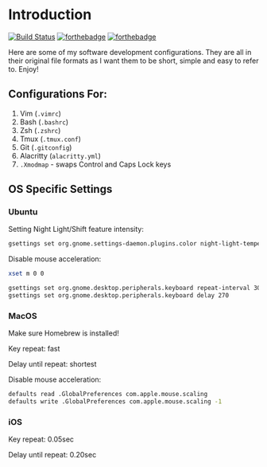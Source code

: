 # Introduction

[![Build Status](https://travis-ci.org/tzhenghao/dotfiles.svg?branch=master)](https://travis-ci.org/tzhenghao/dotfiles)
[![forthebadge](http://forthebadge.com/images/badges/built-with-love.svg)](http://forthebadge.com)
[![forthebadge](http://forthebadge.com/images/badges/powered-by-electricity.svg)](http://forthebadge.com)

Here are some of my software development configurations.
They are all in their original file formats as I want them to be short, simple and easy to refer to. Enjoy!

## Configurations For:
1. Vim (`.vimrc`)
2. Bash (`.bashrc`)
3. Zsh (`.zshrc`)
4. Tmux (`.tmux.conf`)
5. Git (`.gitconfig`)
6. Alacritty (`alacritty.yml`)
7. `.Xmodmap` - swaps Control and Caps Lock keys


## **OS Specific Settings**

### **Ubuntu**

Setting Night Light/Shift feature intensity:

```bash
gsettings set org.gnome.settings-daemon.plugins.color night-light-temperature 5000
```

Disable mouse acceleration:

```bash
xset m 0 0
```

```bash
gsettings set org.gnome.desktop.peripherals.keyboard repeat-interval 30
gsettings set org.gnome.desktop.peripherals.keyboard delay 270
```

### **MacOS**

Make sure Homebrew is installed!

Key repeat: fast

Delay until repeat: shortest

Disable mouse acceleration:

```bash
defaults read .GlobalPreferences com.apple.mouse.scaling
defaults write .GlobalPreferences com.apple.mouse.scaling -1
```

### **iOS**

Key repeat: 0.05sec

Delay until repeat: 0.20sec
